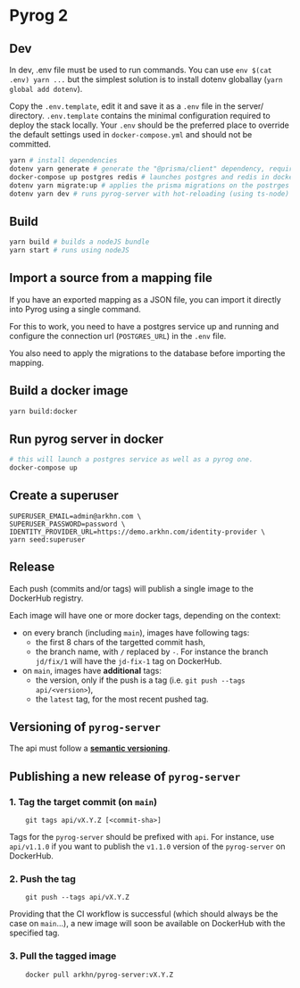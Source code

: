 # Pyrog 2

## Dev

In dev, .env file must be used to run commands. You can use `env $(cat .env) yarn ...`
but the simplest solution is to install dotenv globallay (`yarn global add dotenv`).

Copy the `.env.template`, edit it and save it as a `.env` file in the server/ directory. `.env.template` contains the minimal configuration required to deploy the stack locally. Your `.env` should be the preferred place to override the default settings used in `docker-compose.yml` and should not be committed.

```sh
yarn # install dependencies
dotenv yarn generate # generate the "@prisma/client" dependency, required by prisma
docker-compose up postgres redis # launches postgres and redis in docker (you may use the `-d` option to run in the background)
dotenv yarn migrate:up # applies the prisma migrations on the postrges database
dotenv yarn dev # runs pyrog-server with hot-reloading (using ts-node)
```

## Build

```sh
yarn build # builds a nodeJS bundle
yarn start # runs using nodeJS
```

## Import a source from a mapping file

If you have an exported mapping as a JSON file, you can import it directly into Pyrog using a single command.

For this to work, you need to have a postgres service up and running and configure the connection url (`POSTGRES_URL`) in the `.env` file.

You also need to apply the migrations to the database before importing the mapping.

## Build a docker image

```sh
yarn build:docker
```

## Run pyrog server in docker

```sh
# this will launch a postgres service as well as a pyrog one.
docker-compose up
```

## Create a superuser

```shell script
SUPERUSER_EMAIL=admin@arkhn.com \
SUPERUSER_PASSWORD=password \
IDENTITY_PROVIDER_URL=https://demo.arkhn.com/identity-provider \
yarn seed:superuser
```

## Release

Each push (commits and/or tags) will publish a single image to the DockerHub registry.

Each image will have one or more docker tags, depending on the context:

- on every branch (including `main`), images have following tags:
  - the first 8 chars of the targetted commit hash,
  - the branch name, with `/` replaced by `-`. For instance the branch `jd/fix/1` will have the `jd-fix-1` tag on DockerHub.
- on `main`, images have **additional** tags:
  - the version, only if the push is a tag (i.e. `git push --tags api/<version>`),
  - the `latest` tag, for the most recent pushed tag.

## Versioning of `pyrog-server`

The api must follow a [**semantic versioning**](https://semver.org/).

## Publishing a new release of `pyrog-server`

### 1. Tag the target commit (on `main`)

        git tags api/vX.Y.Z [<commit-sha>]

Tags for the `pyrog-server` should be prefixed with `api`. For instance, use `api/v1.1.0` if you want to publish the `v1.1.0` version of the `pyrog-server` on DockerHub.

### 2. Push the tag

        git push --tags api/vX.Y.Z

Providing that the CI workflow is successful (which should always be the case on `main`...), a new image will soon be available on DockerHub with the specified tag.

### 3. Pull the tagged image

        docker pull arkhn/pyrog-server:vX.Y.Z
